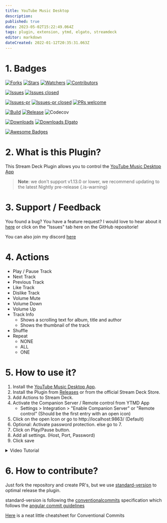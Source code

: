 ```yaml
---
title: YouTube Music Desktop
description: 
published: true
date: 2023-05-02T15:22:49.064Z
tags: plugin, extension, ytmd, elgato, streamdeck
editor: markdown
dateCreated: 2022-01-12T20:35:31.063Z
---
```


# 1. Badges
[![Forks](https://img.shields.io/github/forks/XeroxDev/YTMD-StreamDeck?color=blue&style=for-the-badge)](https://github.com/XeroxDev/YTMD-StreamDeck/network/members) [![Stars](https://img.shields.io/github/stars/XeroxDev/YTMD-StreamDeck?color=yellow&style=for-the-badge)](https://github.com/XeroxDev/YTMD-StreamDeck/stargazers) [![Watchers](https://img.shields.io/github/watchers/XeroxDev/YTMD-StreamDeck?color=lightgray&style=for-the-badge)](https://github.com/XeroxDev/YTMD-StreamDeck/watchers) [![Contributors](https://img.shields.io/github/contributors/XeroxDev/YTMD-StreamDeck?color=green&style=for-the-badge)](https://github.com/XeroxDev/YTMD-StreamDeck/graphs/contributors)

[![Issues](https://img.shields.io/github/issues/XeroxDev/YTMD-StreamDeck?color=yellow&style=for-the-badge)](https://github.com/XeroxDev/YTMD-StreamDeck/issues) [![Issues closed](https://img.shields.io/github/issues-closed/XeroxDev/YTMD-StreamDeck?color=yellow&style=for-the-badge)](https://github.com/XeroxDev/YTMD-StreamDeck/issues?q=is%3Aissue+is%3Aclosed)

[![Issues-pr](https://img.shields.io/github/issues-pr/XeroxDev/YTMD-StreamDeck?color=yellow&style=for-the-badge)](https://github.com/XeroxDev/YTMD-StreamDeck/pulls) [![Issues-pr closed](https://img.shields.io/github/issues-pr-closed/XeroxDev/YTMD-StreamDeck?color=yellow&style=for-the-badge)](https://github.com/XeroxDev/YTMD-StreamDeck/pulls?q=is%3Apr+is%3Aclosed) [![PRs welcome](https://img.shields.io/badge/PRs-welcome-brightgreen.svg?style=for-the-badge)](https://github.com/XeroxDev/YTMD-StreamDeck/compare)

[![Build](https://img.shields.io/github/actions/workflow/status/XeroxDev/YTMD-StreamDeck/main.yml?style=for-the-badge)](https://github.com/XeroxDev/YTMD-StreamDeck/actions?query=workflow%3A%22CI-CD%22) [![Release](https://img.shields.io/github/release/XeroxDev/YTMD-StreamDeck?color=black&style=for-the-badge)](https://github.com/XeroxDev/YTMD-StreamDeck/releases) ![Codecov](https://img.shields.io/codecov/c/github/XeroxDev/YTMD-StreamDeck?style=for-the-badge)

[![Downloads](https://img.shields.io/github/downloads/XeroxDev/YTMD-StreamDeck/total.svg?color=cyan&style=for-the-badge&logo=github)]() [![Downloads Elgato](https://img.shields.io/badge/dynamic/json?color=cyan&label=Elgato%20Downloads&query=ytmd&style=for-the-badge&url=https%3A%2F%2Fapi.xeroxdev.de%2Fpublic%2Felgato-downloads.json)]()

[![Awesome Badges](https://img.shields.io/badge/badges-awesome-green?style=for-the-badge)](https://shields.io)

# 2. What is this Plugin?
This Stream Deck Plugin allows you to control the [YouTube Music Desktop App](https://github.com/ytmdesktop/ytmdesktop)

> **Note**: we don't support v1.13.0 or lower, we recommend updating to the latest Nightly pre-release
{.is-warning}


# 3. Support / Feedback
You found a bug? You have a feature request? I would love to hear about it [here](https://github.com/XeroxDev/YTMD-StreamDeck/issues/new/choose) or click on the "Issues" tab here on the GitHub repositorie!

You can also join my discord [here](https://s.tswi.me/discord)

# 4. Actions

- Play / Pause Track
- Next Track
- Previous Track
- Like Track
- Dislike Track
- Volume Mute
- Volume Down
- Volume Up
- Track Info
  - Shows a scrolling text for album, title and author
  - Shows the thumbnail of the track
- Shuffle
- Repeat
  - NONE
  - ALL
  - ONE

# 5. How to use it?

1. Install the [YouTube Music Desktop App](https://github.com/ytmdesktop/ytmdesktop).
2. Install the Plugin from [Releases](https://github.com/XeroxDev/YTMD-StreamDeck/releases) or from the official Stream
   Deck Store.
3. Add Actions to Stream Deck.
4. Activate the Companion Server / Remote control from YTMD App
    - Settings > Integration > "Enable Companion Server" or "Remote control" (Should be the first entry with an open icon)
6. Click on the open Icon or go to http://localhost:9863/ (Default)
7. Optional: Activate password protection. else go to 7.
8. Click on Play/Pause button.
9. Add all settings. (Host, Port, Password)
10. Click save

<details>
  <summary>Video Tutorial</summary>
  <a href="https://www.youtube.com/watch?v=WVpHYHxJsXY" target="_blank" rel="noopener noreferrer">
  	<img src="/assets/ytmd-streamdeck-video.png" />
  </a>
  - By Vahyking (Thank you!)
</details>


# 6. How to contribute?

Just fork the repository and create PR's, but we use
[standard-version](https://github.com/conventional-changelog/standard-version) to optimal release the plugin.

standard-version is following the [conventionalcommits](https://www.conventionalcommits.org) specification which follows
the
[angular commit guidelines](https://github.com/angular/angular/blob/22b96b9/CONTRIBUTING.md#-commit-message-guidelines)

[Here](https://kapeli.com/cheat_sheets/Conventional_Commits.docset/Contents/Resources/Documents/index) is a neat little cheatsheet for Conventional Commits

